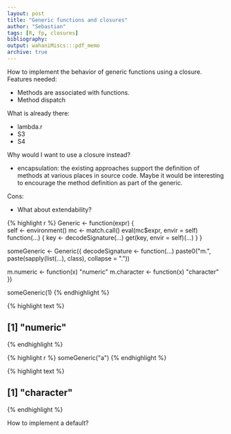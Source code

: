 ```yaml
---
layout: post
title: "Generic functions and closures"
author: "Sebastian"
tags: [R, fp, closures]
bibliography:
output: wahaniMiscs:::pdf_memo
archive: true
---
```


How to implement the behavior of generic functions using a closure. Features needed:

- Methods are associated with functions.
- Method dispatch

What is already there:

- lambda.r
- S3
- S4

Why would I want to use a closure instead?

- encapsulation: the existing approaches support the definition of methods at various places in source code. Maybe it would be interesting to encourage the method definition as part of the generic.

Cons:
- What about extendability?


{% highlight r %}
Generic <- function(expr) {  
  self <- environment()
  mc <- match.call()
  eval(mc$expr, envir = self)
  function(...) {
    key <- decodeSignature(...)
    get(key, envir = self)(...)
  }
}

someGeneric <- Generic({
  decodeSignature <- function(...)
    paste0("m.", paste(sapply(list(...), class), collapse = "."))

  m.numeric <- function(x) "numeric"
  m.character <- function(x) "character"
})

someGeneric(1)
{% endhighlight %}



{% highlight text %}
## [1] "numeric"
{% endhighlight %}



{% highlight r %}
someGeneric("a")
{% endhighlight %}



{% highlight text %}
## [1] "character"
{% endhighlight %}

How to implement a default?
